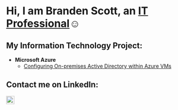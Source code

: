 <h1>Hi, I am Branden Scott, an <a href="https://linkedin.com/in/Josh">IT Professional</a>☺</h1>

<h2> My Information Technology Project:</h2>

- <b>Microsoft Azure</b>
  - [Configuring On-premises Active Directory within Azure VMs](https://github.com/joshmadakorcc/configure-ad)

<h2> Contact me on LinkedIn:</h2>

[<img align="left" alt="Josh | LinkedIn" width="22px" src="https://cdn.jsdelivr.net/npm/simple-icons@v3/icons/linkedin.svg" />][linkedin]

[linkedin]: https://linkedin.com/in/Josh
